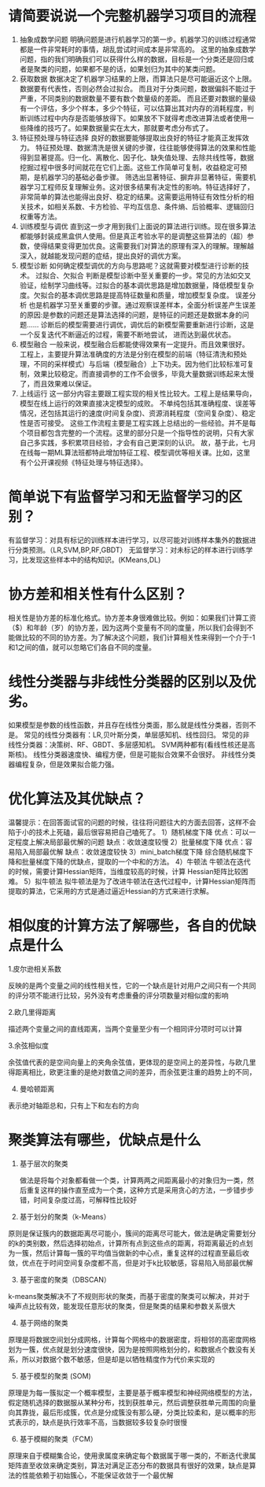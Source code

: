 # **请简要说说一个完整机器学习项目的流程**

1. 抽象成数学问题
	明确问题是进行机器学习的第一步。机器学习的训练过程通常都是一件非常耗时的事情，胡乱尝试时间成本是非常高的。
	这里的抽象成数学问题，指的我们明确我们可以获得什么样的数据，目标是一个分类还是回归或者是聚类的问题，如果都不是的话，如果划归为其中的某类问题。
2. 获取数据
	数据决定了机器学习结果的上限，而算法只是尽可能逼近这个上限。
	数据要有代表性，否则必然会过拟合。
	而且对于分类问题，数据偏斜不能过于严重，不同类别的数据数量不要有数个数量级的差距。
	而且还要对数据的量级有一个评估，多少个样本，多少个特征，可以估算出其对内存的消耗程度，判断训练过程中内存是否能够放得下。如果放不下就得考虑改进算法或者使用一些降维的技巧了。如果数据量实在太大，那就要考虑分布式了。
3. 特征预处理与特征选择
	良好的数据要能够提取出良好的特征才能真正发挥效力。
	特征预处理、数据清洗是很关键的步骤，往往能够使得算法的效果和性能得到显著提高。归一化、离散化、因子化、缺失值处理、去除共线性等，数据挖掘过程中很多时间就花在它们上面。这些工作简单可复制，收益稳定可预期，是机器学习的基础必备步骤。
	筛选出显著特征、摒弃非显著特征，需要机器学习工程师反复理解业务。这对很多结果有决定性的影响。特征选择好了，非常简单的算法也能得出良好、稳定的结果。这需要运用特征有效性分析的相关技术，如相关系数、卡方检验、平均互信息、条件熵、后验概率、逻辑回归权重等方法。
4. 训练模型与调优
	直到这一步才用到我们上面说的算法进行训练。现在很多算法都能够封装成黑盒供人使用。但是真正考验水平的是调整这些算法的（超）参数，使得结果变得更加优良。这需要我们对算法的原理有深入的理解。理解越深入，就越能发现问题的症结，提出良好的调优方案。
5. 模型诊断
	如何确定模型调优的方向与思路呢？这就需要对模型进行诊断的技术。
	过拟合、欠拟合 判断是模型诊断中至关重要的一步。常见的方法如交叉验证，绘制学习曲线等。过拟合的基本调优思路是增加数据量，降低模型复杂度。欠拟合的基本调优思路是提高特征数量和质量，增加模型复杂度。
	误差分析 也是机器学习至关重要的步骤。通过观察误差样本，全面分析误差产生误差的原因:是参数的问题还是算法选择的问题，是特征的问题还是数据本身的问题……
	诊断后的模型需要进行调优，调优后的新模型需要重新进行诊断，这是一个反复迭代不断逼近的过程，需要不断地尝试， 进而达到最优状态。
6. 模型融合
	一般来说，模型融合后都能使得效果有一定提升。而且效果很好。
	工程上，主要提升算法准确度的方法是分别在模型的前端（特征清洗和预处理，不同的采样模式）与后端（模型融合）上下功夫。因为他们比较标准可复制，效果比较稳定。而直接调参的工作不会很多，毕竟大量数据训练起来太慢了，而且效果难以保证。
7. 上线运行
	这一部分内容主要跟工程实现的相关性比较大。工程上是结果导向，模型在线上运行的效果直接决定模型的成败。 不单纯包括其准确程度、误差等情况，还包括其运行的速度(时间复杂度)、资源消耗程度（空间复杂度）、稳定性是否可接受。
	这些工作流程主要是工程实践上总结出的一些经验。并不是每个项目都包含完整的一个流程。这里的部分只是一个指导性的说明，只有大家自己多实践，多积累项目经验，才会有自己更深刻的认识。
	故，基于此，七月在线每一期ML算法班都特此增加特征工程、模型调优等相关课。比如，这里有个公开课视频《特征处理与特征选择》。





# **简单说下有监督学习和无监督学习的区别？**

有监督学习：对具有标记的训练样本进行学习，以尽可能对训练样本集外的数据进行分类预测。（LR,SVM,BP,RF,GBDT）
无监督学习：对未标记的样本进行训练学习，比发现这些样本中的结构知识。(KMeans,DL)





# 协方差和相关性有什么区别？

相关性是协方差的标准化格式。协方差本身很难做比较。例如：如果我们计算工资（$）和年龄（岁）的协方差，因为这两个变量有不同的度量，所以我们会得到不能做比较的不同的协方差。为了解决这个问题，我们计算相关性来得到一个介于-1和1之间的值，就可以忽略它们各自不同的度量。




# 线性分类器与非线性分类器的区别以及优劣。

如果模型是参数的线性函数，并且存在线性分类面，那么就是线性分类器，否则不是。
常见的线性分类器有：LR,贝叶斯分类，单层感知机、线性回归。
常见的非线性分类器：决策树、RF、GBDT、多层感知机。
SVM两种都有(看线性核还是高斯核)。
线性分类器速度快、编程方便，但是可能拟合效果不会很好。
非线性分类器编程复杂，但是效果拟合能力强。



# 优化算法及其优缺点？

温馨提示：在回答面试官的问题的时候，往往将问题往大的方面去回答，这样不会陷于小的技术上死磕，最后很容易把自己嗑死了。
1）随机梯度下降
优点：可以一定程度上解决局部最优解的问题
缺点：收敛速度较慢
2）批量梯度下降
优点：容易陷入局部最优解
缺点：收敛速度较快
3）mini_batch梯度下降
综合随机梯度下降和批量梯度下降的优缺点，提取的一个中和的方法。
4）牛顿法
牛顿法在迭代的时候，需要计算Hessian矩阵，当维度较高的时候，计算 Hessian矩阵比较困难。
5）拟牛顿法
拟牛顿法是为了改进牛顿法在迭代过程中，计算Hessian矩阵而提取的算法，它采用的方式是通过逼近Hessian的方式来进行求解。



# 相似度的计算方法了解哪些，各自的优缺点是什么 

1.皮尔逊相关系数

反映的是两个变量之间的线性相关性，它的一个缺点是针对用户之间只有一个共同的评分项不能进行比较，另外没有考虑重叠的评分项数量对相似度的影响

2.欧几里得距离

  描述两个变量之间的直线距离，当两个变量至少有一个相同评分项时可以计算

3.余弦相似度

  余弦值代表的是空间向量上的夹角余弦值，更体现的是空间上的差异性，与欧几里得距离相比，欧更注重的是绝对数值之间的差异，而余弦更注重的趋势上的不同，

4. 曼哈顿距离

  表示绝对轴距总和，只有上下和左右的方向


# 聚类算法有哪些，优缺点是什么

1. 基于层次的聚类

    做法是将每个对象都看做一个类，计算两两之间距离最小的对象归为一类，然后重复这样的操作直至成为一个类，这种方式是采用贪心的方法，一步错步步错，时间复杂度过高，可解释性比较好

2. 基于划分的聚类（k-Means）

  原则是保证簇内的数据距离尽可能小，簇间的距离尽可能大，做法是确定需要划分的k的类别数，然后选择初始点，计算所有点到这些点的距离，将距离最近的点划为一簇，然后计算每一簇的平均值当做新的中心点，重复这样的过程直至最后收敛，优点在于时间空间复杂度都不高，但是对于k比较敏感，容易陷入局部最优解

3. 基于密度的聚类（DBSCAN）

 k-means聚类解决不了不规则形状的聚类，而基于密度的聚类可以解决，并对于噪声点比较有效，能发现任意形状的聚类，但是聚类的结果和参数关系很大

4. 基于网络的聚类

 原理是将数据空间划分成网格，计算每个网格中的数据密度，将相邻的高密度网格划为一簇，优点就是划分速度很快，因为是按照网格划分的，和数据点个数没有关系，所以对数据个数不敏感，但是却是以牺牲精度作为代价来实现的

5. 基于模型的聚类 (SOM)

原理是为每一簇拟定一个概率模型，主要是基于概率模型和神经网络模型的方法，假定随机选择的数据服从某种分布，找到获胜单元，然后调整获胜单元周围的向量向其靠拢，最后形成簇，优点是分成簇没有那么硬，分类比较柔和，是以概率的形式表示的，缺点是执行效率不高，当数据较多较复杂时很慢

6. 基于模糊的聚类（FCM）

原理来自于模糊集合论，使用隶属度来确定每个数据属于哪一类的，不断迭代隶属矩阵直至收敛来确定类别，算法对满足正态分布的数据具有很好的效果，缺点是算法的性能依赖于初始簇心，不能保证收敛于一个最优解
